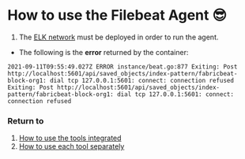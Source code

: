 # How to use the Filebeat Agent 😎

1. The [ELK network](https://github.com/sfl0r3nz05/NLP-DLT/blob/sentencelvl/documentation/elk-network-use.md) must be deployed in order to run the agent.

- The following is the **error** returned by the container:

```
2021-09-11T09:55:49.027Z ERROR instance/beat.go:877 Exiting: Post http://localhost:5601/api/saved_objects/index-pattern/fabricbeat-block-org1: dial tcp 127.0.0.1:5601: connect: connection refused
Exiting: Post http://localhost:5601/api/saved_objects/index-pattern/fabricbeat-block-org1: dial tcp 127.0.0.1:5601: connect: connection refused
```

### Return to
1. [How to use the tools integrated](https://github.com/sfl0r3nz05/NLP-DLT/tree/sentencelvl#how-to-use-the-tools-integrated-)
2. [How to use each tool separately](https://github.com/sfl0r3nz05/NLP-DLT/tree/sentencelvl#how-to-use-each-tool-separately-)